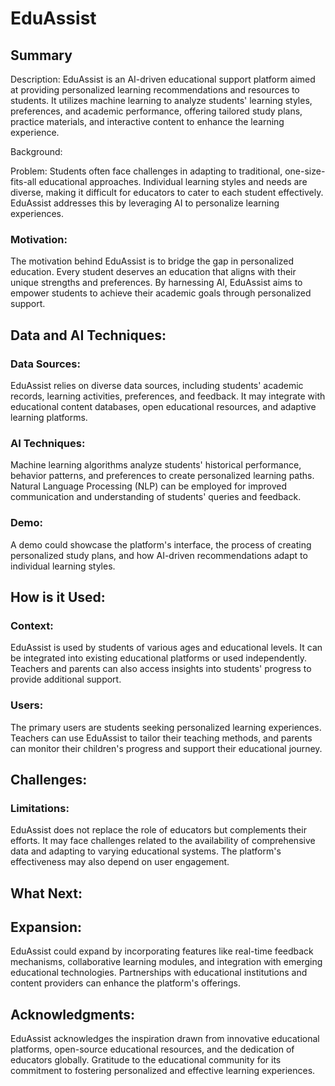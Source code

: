 # EduAssist

## Summary
Description: 
EduAssist is an AI-driven educational support platform aimed at providing personalized learning recommendations and resources to students. It utilizes machine learning to analyze students' learning styles, preferences, and academic performance, offering tailored study plans, practice materials, and interactive content to enhance the learning experience.

Background:

Problem: 
Students often face challenges in adapting to traditional, one-size-fits-all educational approaches. Individual learning styles and needs are diverse, making it difficult for educators to cater to each student effectively. EduAssist addresses this by leveraging AI to personalize learning experiences.

### Motivation:
The motivation behind EduAssist is to bridge the gap in personalized education. Every student deserves an education that aligns with their unique strengths and preferences. By harnessing AI, EduAssist aims to empower students to achieve their academic goals through personalized support.

## Data and AI Techniques:

### Data Sources:
EduAssist relies on diverse data sources, including students' academic records, learning activities, preferences, and feedback. It may integrate with educational content databases, open educational resources, and adaptive learning platforms.

### AI Techniques:
Machine learning algorithms analyze students' historical performance, behavior patterns, and preferences to create personalized learning paths. Natural Language Processing (NLP) can be employed for improved communication and understanding of students' queries and feedback.

### Demo:
A demo could showcase the platform's interface, the process of creating personalized study plans, and how AI-driven recommendations adapt to individual learning styles.

## How is it Used:

### Context:
EduAssist is used by students of various ages and educational levels. It can be integrated into existing educational platforms or used independently. Teachers and parents can also access insights into students' progress to provide additional support.

### Users:
The primary users are students seeking personalized learning experiences. Teachers can use EduAssist to tailor their teaching methods, and parents can monitor their children's progress and support their educational journey.

## Challenges:

### Limitations:
EduAssist does not replace the role of educators but complements their efforts. It may face challenges related to the availability of comprehensive data and adapting to varying educational systems. The platform's effectiveness may also depend on user engagement.

## What Next:

## Expansion:
EduAssist could expand by incorporating features like real-time feedback mechanisms, collaborative learning modules, and integration with emerging educational technologies. Partnerships with educational institutions and content providers can enhance the platform's offerings.

## Acknowledgments:

EduAssist acknowledges the inspiration drawn from innovative educational platforms, open-source educational resources, and the dedication of educators globally. Gratitude to the educational community for its commitment to fostering personalized and effective learning experiences.
